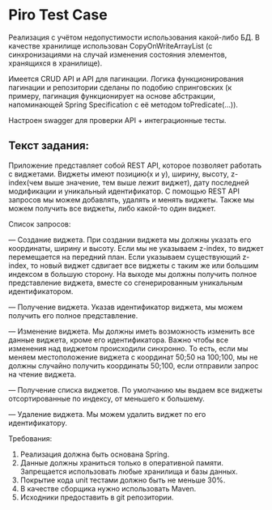 # Piro Test Case
Реализация с учётом недопустимости использования какой-либо БД.
В качестве хранилище использован CopyOnWriteArrayList (с синхронизациями на случай изменения состояния элементов, 
хранящихся в хранилище).

Имеется CRUD API и API для пагинации. Логика функционирования пагинации и репозитории сделаны по подобию спринговских 
(к примеру, пагинация функционирует на основе абстракции, напоминающей Spring Specification 
с её методом toPredicate(...)).

Настроен swagger для проверки API + интеграционные тесты.

Текст задания:
----------


Приложение представляет собой REST API, которое позволяет работать с виджетами. Виджеты имеют позицию(x и y), ширину, высоту, z-index(чем выше значение, тем выше лежит виджет), дату последней модификации и уникальный идентификатор. С помощью REST API запросов мы можем добавлять, удалять и менять виджеты. Также мы можем получить все виджеты, либо какой-то один виджет.

Список запросов:

— Создание виджета. При создании виджета мы должны указать его координаты, ширину и высоту. Если мы не указываем z-index, то виджет перемещается на передний план. Если указываем существующий z-index, то новый виджет сдвигает все виджеты с таким же или большим индексом в большую сторону. 
На выходе мы должны получить полное представление виджета, вместе со сгенерированным уникальным идентификатором. 

— Получение виджета. Указав идентификатор виджета, мы можем получить его полное представление. 

— Изменение виджета. Мы должны иметь возможность изменить все данные виджета, кроме его идентификатора. Важно чтобы все изменения над виджетом происходили синхронно. То есть, если мы меняем местоположение виджета с координат 50;50 на 100;100, мы не должны случайно получить координаты 50;100, если отправили запрос на чтение виджета. 

— Получение списка виджетов. По умолчанию мы выдаем все виджеты отсортированные по индексу, от меньшего к большему. 

— Удаление виджета. Мы можем удалить виджет по его идентификатору.

Требования:
1. Реализация должна быть основана Spring. 
2. Данные должны храниться только в оперативной памяти. Запрещается использовать любые хранилища и базы данных. 
3. Покрытие кода unit тестами должно быть не меньше 30%. 
4. В качестве сборщика нужно использовать Maven. 
5. Исходники предоставить в git репозитории.

